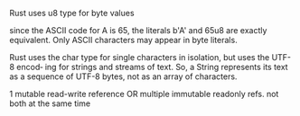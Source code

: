 Rust uses u8 type for byte values

since the ASCII code for A is 65, the literals b'A' and
65u8 are exactly equivalent. Only ASCII characters may appear in byte literals.

Rust uses the char type for single characters in isolation, but uses the UTF-8 encod‐
ing for strings and streams of text. So, a String represents its text as a sequence of
UTF-8 bytes, not as an array of characters.

1 mutable read-write reference OR multiple immutable readonly refs.  not both at the same time
